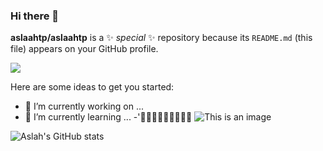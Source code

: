 ### Hi there 👋


**aslaahtp/aslaahtp** is a ✨ _special_ ✨ repository because its `README.md` (this file) appears on your GitHub profile.

 <img src="https://static.remove.bg/remove-bg-web/913b22608288cd03cc357799d0d4594e2d1c6b41/assets/start-1abfb4fe2980eabfbbaaa4365a0692539f7cd2725f324f904565a9a744f8e214.jpg">

Here are some ideas to get you started:

- 🔭 I’m currently working on ...
- 🌱 I’m currently learning ...
-'🙌🙌🙌🙌🙌🙌🙌🙌🙌
![This is an image](https://images.unsplash.com/photo-1453728013993-6d66e9c9123a?ixlib=rb-1.2.1&ixid=MnwxMjA3fDB8MHxzZWFyY2h8Mnx8dmlld3xlbnwwfHwwfHw%3D&w=1000&q=80)



![Aslah's GitHub stats](https://github-readme-stats.vercel.app/api?username=aslaahtp&show_icons=true&theme=radical)
